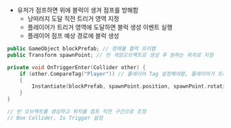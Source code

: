 - 유저가 점프하면 위에 블럭이 생겨 점프를 방해함
    - 낭떠러지 도달 직전 트리거 영역 지정
    - 플레이어가 트리거 영역에 도달하면 블럭 생성 이벤트 실행
    - 플레이어 점프 예상 경로에 블럭 생성

```C++
public GameObject blockPrefab; // 장애물 블럭 프리팹
public Transform spawnPoint; // 빈 게임오브젝트로 생성 후 원하는 위치로 지정
```

```C++
private void OnTriggerEnter(Collider other) {
	if (other.CompareTag("Player")) // 플레이어 Tag 설정해야함, 플레이어가 트리거에 진입했을 때 실행되도록
	{
		Instantiate(blockPrefab, spawnPoint.position, spawnPoint.rotation);
	}
}

// 빈 오브젝트를 생성하고 위치를 점프 직전 구간으로 조정
// Box Collider, Is Trigger 설정
```